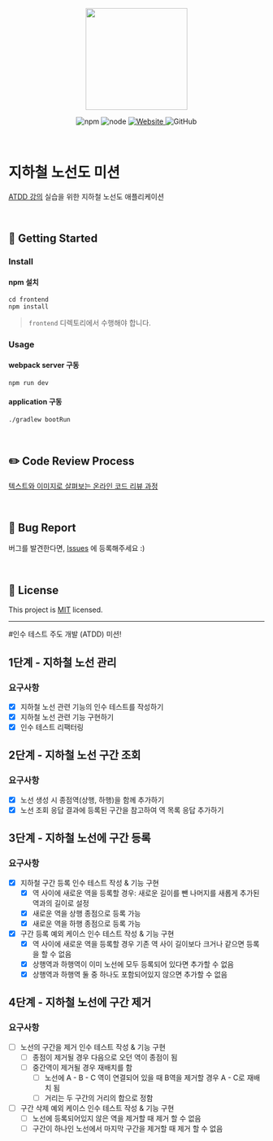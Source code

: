<p align="center">
    <img width="200px;" src="https://raw.githubusercontent.com/woowacourse/atdd-subway-admin-frontend/master/images/main_logo.png"/>
</p>
<p align="center">
  <img alt="npm" src="https://img.shields.io/badge/npm-%3E%3D%205.5.0-blue">
  <img alt="node" src="https://img.shields.io/badge/node-%3E%3D%209.3.0-blue">
  <a href="https://edu.nextstep.camp/c/R89PYi5H" alt="nextstep atdd">
    <img alt="Website" src="https://img.shields.io/website?url=https%3A%2F%2Fedu.nextstep.camp%2Fc%2FR89PYi5H">
  </a>
  <img alt="GitHub" src="https://img.shields.io/github/license/next-step/atdd-subway-admin">
</p>

<br>

# 지하철 노선도 미션
[ATDD 강의](https://edu.nextstep.camp/c/R89PYi5H) 실습을 위한 지하철 노선도 애플리케이션

<br>

## 🚀 Getting Started

### Install
#### npm 설치
```
cd frontend
npm install
```
> `frontend` 디렉토리에서 수행해야 합니다.

### Usage
#### webpack server 구동
```
npm run dev
```
#### application 구동
```
./gradlew bootRun
```
<br>

## ✏️ Code Review Process
[텍스트와 이미지로 살펴보는 온라인 코드 리뷰 과정](https://github.com/next-step/nextstep-docs/tree/master/codereview)

<br>

## 🐞 Bug Report

버그를 발견한다면, [Issues](https://github.com/next-step/atdd-subway-admin/issues) 에 등록해주세요 :)

<br>

## 📝 License

This project is [MIT](https://github.com/next-step/atdd-subway-admin/blob/master/LICENSE.md) licensed.

---
#인수 테스트 주도 개발 (ATDD) 미션!

## 1단계 - 지하철 노선 관리
### 요구사항
- [X] 지하철 노선 관련 기능의 인수 테스트를 작성하기
- [X] 지하철 노선 관련 기능 구현하기
- [X] 인수 테스트 리팩터링

## 2단계 - 지하철 노선 구간 조회
### 요구사항
- [X] 노선 생성 시 종점역(상행, 하행)을 함께 추가하기
- [X] 노선 조회 응답 결과에 등록된 구간을 참고하여 역 목록 응답 추가하기

## 3단계 - 지하철 노선에 구간 등록
### 요구사항
- [X] 지하철 구간 등록 인수 테스트 작성 & 기능 구현
    - [X] 역 사이에 새로운 역을 등록할 경우: 새로운 길이를 뺀 나머지를 새롭게 추가된 역과의 길이로 설정
    - [X] 새로운 역을 상행 종점으로 등록 가능
    - [X] 새로운 역을 하행 종점으로 등록 가능
- [X] 구간 등록 예외 케이스 인수 테스트 작성 & 기능 구현
    - [X] 역 사이에 새로운 역을 등록할 경우 기존 역 사이 길이보다 크거나 같으면 등록을 할 수 없음
    - [X] 상행역과 하행역이 이미 노선에 모두 등록되어 있다면 추가할 수 없음
    - [X] 상행역과 하행역 둘 중 하나도 포함되어있지 않으면 추가할 수 없음

## 4단계 - 지하철 노선에 구간 제거
### 요구사항
- [ ] 노선의 구간을 제거 인수 테스트 작성 & 기능 구현
    - [ ] 종점이 제거될 경우 다음으로 오던 역이 종점이 됨
    - [ ] 중간역이 제거될 경우 재배치를 함
        - [ ] 노선에 A - B - C 역이 연결되어 있을 때 B역을 제거할 경우 A - C로 재배치 됨
        - [ ] 거리는 두 구간의 거리의 합으로 정함
- [ ] 구간 삭제 예외 케이스 인수 테스트 작성 & 기능 구현
    - [ ] 노선에 등록되어있지 않은 역을 제거할 때 제거 할 수 없음
    - [ ] 구간이 하나인 노선에서 마지막 구간을 제거할 때 제거 할 수 없음
